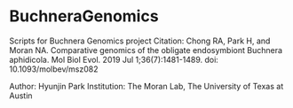 # BuchneraGenomics

Scripts for Buchnera Genomics project
Citation: Chong RA, Park H, and Moran NA. Comparative genomics of the obligate endosymbiont Buchnera aphidicola. Mol Biol Evol. 2019 Jul 1;36(7):1481-1489. doi: 10.1093/molbev/msz082

Author: Hyunjin Park
Institution: The Moran Lab, The University of Texas at Austin
